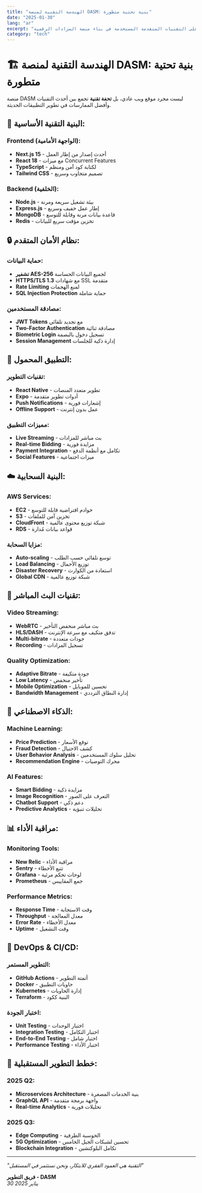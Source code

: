 ```yaml
---
title: "الهندسة التقنية لمنصة DASM: بنية تحتية متطورة"
date: "2025-01-30"
lang: "ar"
excerpt: "تعرف على التقنيات المتقدمة المستخدمة في بناء منصة المزادات الرقمية"
category: "tech"
---
```


# 🏗️ الهندسة التقنية لمنصة DASM: بنية تحتية متطورة

منصة DASM ليست مجرد موقع ويب عادي، بل **تحفة تقنية** تجمع بين أحدث التقنيات وأفضل الممارسات في تطوير التطبيقات الحديثة.

## 🚀 **البنية التقنية الأساسية:**

### **Frontend (الواجهة الأمامية):**
- **Next.js 15** - أحدث إصدار من إطار العمل
- **React 18** - مع ميزات Concurrent Features
- **TypeScript** - لكتابة كود آمن ومنظم
- **Tailwind CSS** - تصميم متجاوب وسريع

### **Backend (الخلفية):**
- **Node.js** - بيئة تشغيل سريعة ومرنة
- **Express.js** - إطار عمل خفيف وسريع
- **MongoDB** - قاعدة بيانات مرنة وقابلة للتوسع
- **Redis** - تخزين مؤقت سريع للبيانات

## 🔒 **نظام الأمان المتقدم:**

### **حماية البيانات:**
- **تشفير AES-256** لجميع البيانات الحساسة
- **HTTPS/TLS 1.3** مع شهادات SSL متقدمة
- **Rate Limiting** لمنع الهجمات
- **SQL Injection Protection** حماية شاملة

### **مصادقة المستخدمين:**
- **JWT Tokens** مع تجديد تلقائي
- **Two-Factor Authentication** مصادقة ثنائية
- **Biometric Login** تسجيل دخول بالبصمة
- **Session Management** إدارة ذكية للجلسات

## 📱 **التطبيق المحمول:**

### **تقنيات التطوير:**
- **React Native** - تطوير متعدد المنصات
- **Expo** - أدوات تطوير متقدمة
- **Push Notifications** - إشعارات فورية
- **Offline Support** - عمل بدون إنترنت

### **مميزات التطبيق:**
- **Live Streaming** - بث مباشر للمزادات
- **Real-time Bidding** - مزايدة فورية
- **Payment Integration** - تكامل مع أنظمة الدفع
- **Social Features** - ميزات اجتماعية

## ☁️ **البنية السحابية:**

### **AWS Services:**
- **EC2** - خوادم افتراضية قابلة للتوسع
- **S3** - تخزين آمن للملفات
- **CloudFront** - شبكة توزيع محتوى عالمية
- **RDS** - قواعد بيانات مُدارة

### **مزايا السحابة:**
- **Auto-scaling** - توسع تلقائي حسب الطلب
- **Load Balancing** - توزيع الأحمال
- **Disaster Recovery** - استعادة من الكوارث
- **Global CDN** - شبكة توزيع عالمية

## 🎥 **تقنيات البث المباشر:**

### **Video Streaming:**
- **WebRTC** - بث مباشر منخفض التأخير
- **HLS/DASH** - تدفق متكيف مع سرعة الإنترنت
- **Multi-bitrate** - جودات متعددة
- **Recording** - تسجيل المزادات

### **Quality Optimization:**
- **Adaptive Bitrate** - جودة متكيفة
- **Low Latency** - تأخير منخفض
- **Mobile Optimization** - تحسين للموبايل
- **Bandwidth Management** - إدارة النطاق الترددي

## 🤖 **الذكاء الاصطناعي:**

### **Machine Learning:**
- **Price Prediction** - توقع الأسعار
- **Fraud Detection** - كشف الاحتيال
- **User Behavior Analysis** - تحليل سلوك المستخدمين
- **Recommendation Engine** - محرك التوصيات

### **AI Features:**
- **Smart Bidding** - مزايدة ذكية
- **Image Recognition** - التعرف على الصور
- **Chatbot Support** - دعم ذكي
- **Predictive Analytics** - تحليلات تنبؤية

## 📊 **مراقبة الأداء:**

### **Monitoring Tools:**
- **New Relic** - مراقبة الأداء
- **Sentry** - تتبع الأخطاء
- **Grafana** - لوحات تحكم مرئية
- **Prometheus** - جمع المقاييس

### **Performance Metrics:**
- **Response Time** - وقت الاستجابة
- **Throughput** - معدل المعالجة
- **Error Rate** - معدل الأخطاء
- **Uptime** - وقت التشغيل

## 🔧 **DevOps & CI/CD:**

### **التطوير المستمر:**
- **GitHub Actions** - أتمتة التطوير
- **Docker** - حاويات التطبيق
- **Kubernetes** - إدارة الحاويات
- **Terraform** - البنية ككود

### **اختبار الجودة:**
- **Unit Testing** - اختبار الوحدات
- **Integration Testing** - اختبار التكامل
- **End-to-End Testing** - اختبار شامل
- **Performance Testing** - اختبار الأداء

## 🌟 **خطط التطوير المستقبلية:**

### **2025 Q2:**
- **Microservices Architecture** - بنية الخدمات المصغرة
- **GraphQL API** - واجهة برمجة متقدمة
- **Real-time Analytics** - تحليلات فورية

### **2025 Q3:**
- **Edge Computing** - الحوسبة الطرفية
- **5G Optimization** - تحسين لشبكات الجيل الخامس
- **Blockchain Integration** - تكامل البلوكتشين

---

*"التقنية هي العمود الفقري للابتكار، ونحن نستثمر في المستقبل"*

**فريق التطوير - DASM**  
*30 يناير 2025*
